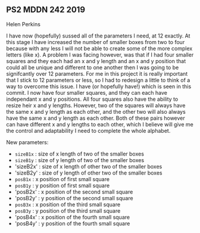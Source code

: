 ## PS2 MDDN 242 2019

Helen Perkins

I have now (hopefully) sussed all of the parameters I need, at 12 exactly. At this stage I have increased the number of smaller boxes from two to four because with any less I will not be able to create some of the more complex letters (like x). A problem I was facing however, was that if I had four smaller squares and they each had an x and y length and an x and y position that could all be unique and different to one another then I was going to be signifcantly over 12 parameters.
For me in this project it is really important that I stick to 12 parameters or less, so I had to redesign a little to think of a way to overcome this issue. I have (or hopefully have!) which is seen in this commit. I now have four smaller squares, and they can each have independant x and y positions. All four squares also have the ability to resize heir x and y lengths. However, two of the squares will always have the same x and y length as each other, and the other two will also always have the same x and y length as each other. Both of these pairs however can have different x and y lengths to each other, which I believe will give me the control and adaptability I need to complete the whole alphabet.

New parameters:

  * `sizeB1x` : size of x length of two of the smaller boxes
  * `sizeB1y` : size of y length of two of the smaller boxes
  * 'sizeB2x' : size of x length of other two of the smaller boxes
  * 'sizeB2y' : size of y length of other two of the smaller boxes
  * `posB1x` : x position of first small square
  * `posB1y` : y position of first small square
  * 'posB2x' : x position of the second small square
  * 'posB2y' : y position of the second small square
  * `posB3x` : x position of the third small square
  * `posB3y` : y position of the third small square
  * 'posB4x' : x position of the fourth small square
  * 'posB4y' : y position of the fourth small square




 


